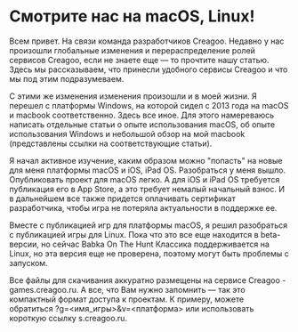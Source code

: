 # Смотрите нас на macOS, Linux!

Всем привет. На связи команда разработчиков Creagoo. Недавно у нас произошли глобальные изменения и перераспределение
ролей сервисов Creagoo, если не знаете еще — то прочтите
нашу статью. Здесь мы рассказываем, что принесли удобного сервисы Creagoo и что мы под этим подразумеваем.

С этими же изменения изменения произошли и в моей жизни. Я перешел с платформы Windows, на которой сидел с 2013 года
на macOS и macbook соответственно. Здесь все иное. Для этого намереваюсь написать отдельные статьи о опыте
использования macOS, об опыте использования Windows и небольшой обзор на мой macbook (представлены ссылки на
соответствующие статьи).

Я начал активное изучение, каким образом можно "попасть" на новые для меня платформы macOS и iOS, iPad OS.
Разобраться у меня вышло. Опубликовать проект для macOS легко. А для iOS и iPad OS требуется публикация его в App
Store, а это требует немалый начальный взнос. И в дальнейшем все также придется оплачивать сертификат разработчика,
чтобы игра не потеряла актуальности в поддержке ее.

Вместе с публикацией игр для платформы macOS, я решил разобраться с публикацией игры для Linux. Пока что это все еще
находится в beta-версии, но сейчас Babka On The Hunt Классика поддерживается на Linux, но эта версия еще не
проверена, поэтому могут быть проблемы с запуском.

Все файлы для скачивания аккуратно размещены на сервисе Creagoo - games.creagoo.ru. А все, что Вам нужно запомнить —
так это компактный формат доступа к проектам. К примеру, можете обратиться ?g=&lt;имя_игры>&amp;v=&lt;платформа> или
использовать короткую ссылку s.creagoo.ru.
